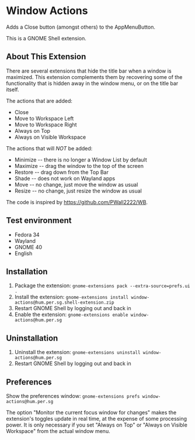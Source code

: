# Window Actions

Adds a Close button (amongst others) to the AppMenuButton.

This is a GNOME Shell extension.

## About This Extension

There are several extensions that hide the title bar when a window is maximized. This extension complements them by recovering some of the functionality that is hidden away in the window menu, or on the title bar itself.

The actions that are added:
- Close
- Move to Workspace Left
- Move to Workspace Right
- Always on Top
- Always on Visible Workspace

The actions that will *NOT* be added:
- Minimize -- there is no longer a Window List by default
- Maximize -- drag the window to the top of the screen
- Restore -- drag down from the Top Bar
- Shade -- does not work on Wayland apps
- Move -- no change, just move the window as usual
- Resize -- no change, just resize the window as usual

The code is inspired by https://github.com/PWall2222/WB.

## Test environment

- Fedora 34
- Wayland
- GNOME 40
- English

## Installation

1. Package the extension: `gnome-extensions pack --extra-source=prefs.ui .`
2. Install the extension: `gnome-extensions install window-actions@hum.per.sg.shell-extension.zip`
3. Restart GNOME Shell by logging out and back in
4. Enable the extension: `gnome-extensions enable window-actions@hum.per.sg`

## Uninstallation

1. Uninstall the extension: `gnome-extensions uninstall window-actions@hum.per.sg`
2. Restart GNOME Shell by logging out and back in

## Preferences

Show the preferences window: `gnome-extensions prefs window-actions@hum.per.sg`

The option "Monitor the current focus window for changes" makes the extension's toggles update in real time, at the expense of some processing power. It is only necessary if you set "Always on Top" or "Always on Visible Workspace" from the actual window menu.
